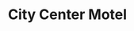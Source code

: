 ---
photo_name: /img/citycenter.jpg
photo_alt: City Center Motel in North Bend, OR
title: City Center Motel
property_name: City Center Motel
property_category: '1'
address:
  street: 750 Connecticut Avenue
  street2: 
  city: North Bend
  state: OR
  zip: '97459'
phone_toll_free: 
phone_local: 541-808-3100
units: '20'
cost: '2'
property_description: >-
  Discover the center of comfort with modern amenities, luxurious accents, and generous hospitality. This is a hidden gem nestled in North Bend, close to Coos Bay and Oregon's beautiful beaches, hiking, dunes, outdoor adventures, shops & dining.
website: 'http://www.citycentermotelnorthbend.com'
amenityList: 
  - amenitySelect: '1'
  - amenitySelect: '2'
  - amenitySelect: '5'
  - amenitySelect: '6'
  - amenitySelect: '7'
  - amenitySelect: '9'
---